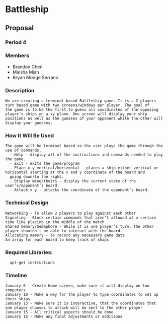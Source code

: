 # Battleship
## Proposal 
### Period 4 
### Members
  - Brandon Chen 
  - Maisha Miah
  - Bryan Monge Serrano

### Description
    We are creating a terminal based Battleship game. It is a 2 players turn based game with two screens/windows per player. The goal of
    the game is to be the first to guess all coordinates of the opposing player’s ships on a xy plane. One screen will display your ship
    positions as well as the guesses of your opponent while the other will display your guesses.

### How It Will Be Used
    The game will be terminal based so the user plays the game through the use of commands.
      - Help - display all of the instructions and commands needed to play the game.
      - Exit - exits the game/program
      - Place x y vertical/horizontal - places a ship either vertical or horizontal starting at the x and y coordinate of the board and 
      going down/to the right.
      - Display mine/theirs - display the current state of the user’s/opponent’s board.
      - Attack x y - attacks the coordinate of the opponent’s board.

### Technical Design
    Networking - To allow 2 players to play against each other
    Signaling - Block certain commands that aren’t allowed at a certain time like placing in the middle of the match
    Shared memory/Semaphore - While it is one player’s turn, the other player shouldn’t be able to interact with the board.
    Allocating memory - To record any necessary game data
    An array for each board to keep track of ships

### Required Libraries:
	  apt-get instructions 

### Timeline
    January 6 - Create home screen, make sure it will display on two computers
    January 10 - Make a way for the player to type coordinates to set up their ships 
    January 13 - Make sure it is interactive, that the coordinates that one player chooses to attack will be sent to the other player
    January 15 - All critical aspects should be done 
    January 16 - Make any final adjustments or additions

